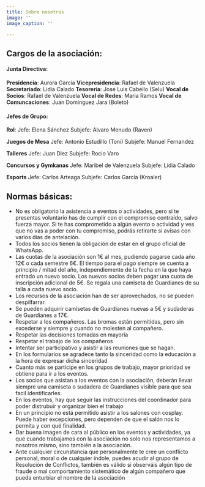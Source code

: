 ```yaml
---
title: Sobre nosotros
image: ''
image_caption: ''

---
```

## Cargos de la asociación:

#### Junta Directiva:

**Presidencia**: Aurora Garcia
**Vicepresidencia**: Rafael de Valenzuela
**Secretariado**: Lidia Calado
**Tesoreria**: Jose Luis Cabello (Selu)
**Vocal de Socios**: Rafael de Valenzuela
**Vocal de Redes**: Maria Ramos
**Vocal de Comuncaciones**: Juan Domínguez Jara (Boleto)

#### Jefes de Grupo:

**Rol**:
Jefe: Elena Sánchez
Subjefe: Alvaro Menudo (Raven)

**Juegos de Mesa**
Jefe: Antonio Estudillo (Toni)
Subjefe: Manuel Fernandez

**Talleres**
Jefe: Juan Diez
Subjefe: Rocio Varo

**Concursos y Gymkanas**
Jefe: Maribel de Valenzuela
Subjefe: Lidia Calado

**Esports**
Jefe: Carlos Arteaga
Subjefe: Carlos García (Kroaler)

## Normas básicas:

* No es obligatorio la asistencia a eventos o actividades, pero si te presentas voluntario has de cumplir con el compromiso contraído, salvo fuerza mayor. Si te has comprometido a algún evento o actividad y ves que no vas a poder con tu compromiso, podrás retirarte si avisas con varios dias de antelación.
* Todos los socios tienen la obligación de estar en el grupo oficial de WhatsApp.
* Las cuotas de la asociación son 1€ al mes, pudiendo pagarse cada año 12€ o cada semestre 6€. El tiempo para el pago siempre se cuenta a principio / mitad del año, independiemente de la fecha en la que haya entrado un nuevo socio. Los nuevos socios deben pagar una cuota de inscripción adicional de 5€. Se regala una camiseta de Guardianes de su talla a cada nuevo socio.
* Los recursos de la asociación han de ser aprovechados, no se pueden despilfarrar.
* Se pueden adquirir camisetas de Guardianes nuevas a 5€ y sudaderas de Guardianes a 17€.
* Respetar a los compañeros. Las bromas están permitidas, pero sin excederse y siempre y cuando no molesten al compañero.
* Respetar las decisiones tomadas en mayoría
* Respetar el trabajo de los compañeros
* Intentar ser participativo y asistir a las reuniones que se hagan.
* En los formularios se agradece tanto la sinceridad como la educación a la hora de expresar dicha sinceridad
* Cuanto más se participe en los grupos de trabajo, mayor prioridad se obtiene para ir a los eventos.
* Los socios que asistan a los eventos con la asociación, deberán llevar siempre una camiseta o sudadera de Guardianes visible para que sea facil identificarles.
* En los eventos, hay que seguir las instrucciones del coordinador para poder distrubuir y organizar bien el trabajo
* En un principio no está permitido asistir a los salones con cosplay. Puede haber excepciones, pero dependen de que el salón nos lo permita y con qué finalidad.
* Dar buena imagen de cara al público en los eventos y actividades, ya que cuando trabajamos con la asociación no solo nos representamos a nosotros mismo, sino también a la asociación.
* Ante cualquier circunstancia que personalmente te cree un conflicto personal, moral o de cualquier índole, puedes acudir al grupo de Resolución de Conflictos, también es válido si observáis algún tipo de fraude o mal comportamiento sistemático de algún compañero que pueda enturbiar el nombre de la asociación